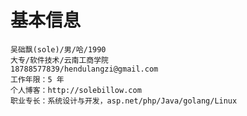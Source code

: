 # 基本信息
	吴础飘(sole)/男/哈/1990 
	大专/软件技术/云南工商学院
	18788577839/hendulangzi@gmail.com
	工作年限：5 年
	个人博客：http://solebillow.com
	职业专长：系统设计与开发，asp.net/php/Java/golang/Linux
